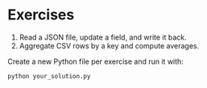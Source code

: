# Exercises

1. Read a JSON file, update a field, and write it back.
2. Aggregate CSV rows by a key and compute averages.

Create a new Python file per exercise and run it with:
```bash
python your_solution.py
```
